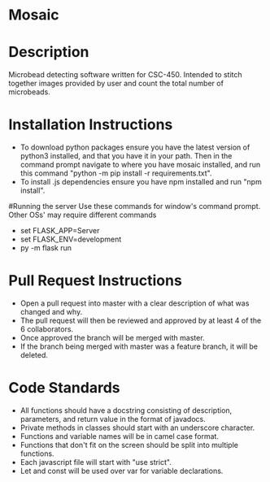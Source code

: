 # Mosaic

# Description
Microbead detecting software written for CSC-450. Intended to stitch together images provided by user and count the total number of microbeads.

# Installation Instructions
* To download python packages ensure you have the latest version of python3 installed, and that you have it in your path. Then in the command prompt navigate to where you have mosaic installed, and run this command "python -m pip install -r requirements.txt". 
* To install .js dependencies ensure you have npm installed and run "npm install".

#Running the server
Use these commands for window's command prompt. Other OSs' may require different commands
* set FLASK_APP=Server
* set FLASK_ENV=development  
* py -m flask run

# Pull Request Instructions
* Open a pull request into master with a clear description of what was changed and why.
* The pull request will then be reviewed and approved by at least 4 of the 6 collaborators.
* Once approved the branch will be merged with master. 
* If the branch being merged with master was a feature branch, it will be deleted.

# Code Standards 
* All functions should have a docstring consisting of description, parameters, and return value in the format of javadocs.
* Private methods in classes should start with an underscore character.
* Functions and variable names will be in camel case format.
* Functions that don't fit on the screen should be split into multiple functions.
* Each javascript file will start with "use strict". 
* Let and const will be used over var for variable declarations.
